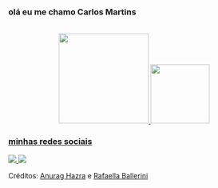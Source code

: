 ### olá eu me chamo Carlos Martins
<div align="center" valign="top"><br>
  <a href="https://github.com/carlosmartins00098">
  <img height="180em" src="https://github-readme-stats.vercel.app/api?username=carlosmartins00098&show_icons=true&theme=dracula&include_all_commits=true&count_private=true"/>
<img height="118em" src="https://github-readme-stats.vercel.app/api/top-langs/?username=carlosmartins00098&layout=compact&langs_count=16&theme=dracula&show_icons=true"/>
 </div>

### minhas redes sociais 
<div>
  <a href="https://m.youtube.com/@carlosmartins0098"><img src="https://img.shields.io/badge/YouTube-FF0000?style=for-the-badge&logo=youtube&logoColor=white"</a>
  <a href="mailto:carlosmartins00098@gmail.com"><img src="https://img.shields.io/badge/Gmail-D14836?style=for-the-badge&logo=gmail&logoColor=white"></a>

  <p>Créditos: <a href="https://github.com/anuraghazra/github-readme-stats">Anurag Hazra</a> e <a href="https://github.com/rafaballerini">Rafaella Ballerini</a></p>
</div>


